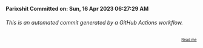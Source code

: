 **Parixshit Committed on: Sun, 16 Apr 2023 06:27:29 AM** <!-- ab166f97-00fa-419b-b9ea-0d011ade0daf -->

###### This is an automated commit generated by a GitHub Actions workflow.

<div align="right"><sub><sup><a href="https://github.com/Parixshit/AutoCommit.git">Read me</a></sup></sub></div>
